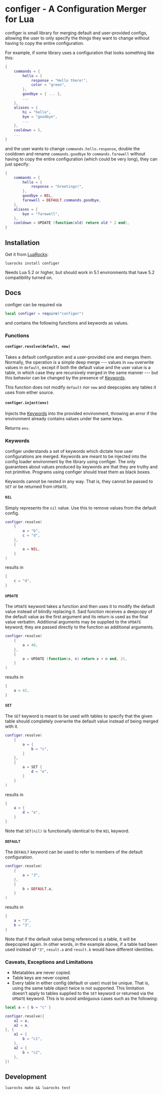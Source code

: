 # configer - A Configuration Merger for Lua

configer is small library for merging default and user-provided configs, allowing the user to only specify the things they want to change without having to copy the entire configuration.

For example, if some library uses a configuration that looks something like this:
```lua
{
	commands = {
		hello = {
			response = "Hello there!",
			color = "green",
		},
		goodbye = { ... },
		...
	},
	aliases = {
		hi = "hello",
		bye = "goodbye",
		...
	},
	cooldown = 5,
	...
}
```
and the user wants to change `commands.hello.response`, double the cooldown and rename `commands.goodbye` to `commands.farewell` without having to copy the entire configuration (which could be very long), they can just specify:
```lua
{
	commands = {
		hello = {
			response = "Greetings!",
		},
		goodbye = NIL,
		farewell = DEFAULT.commands.goodbye,
	},
	aliases = {
		bye = "farewell",
	},
	cooldown = UPDATE (function(old) return old * 2 end),
}
```



## Installation

Get it from [LuaRocks](https://luarocks.org/):

```
luarocks install configer
```

Needs Lua 5.2 or higher, but should work in 5.1 environments that have 5.2 compatibility turned on.



## Docs

configer can be required via
```lua
local configer = require("configer")
```
and contains the following functions and keywords as values.

### Functions

#### `configer.resolve(default, new)`

Takes a default configuration and a user-provided one and merges them. Normally, the operation is a simple deep merge --- values in `new` overwrite values in `default`, except if both the default value and the user value is a table, in which case they are recursively merged in the same manner --- but this behavior can be changed by the presence of [Keywords](#keywords).

This function does not modify `default` nor `new` and deepcopies any tables it uses from either source.

#### `configer.inject(env)`

Injects the [Keywords](#keywords) into the provided environment, throwing an error if the environment already contains values under the same keys.

Returns `env`.


### Keywords

configer understands a set of keywords which dictate how user configurations are merged. Keywords are meant to be injected into the config loader environment by the library using configer. The only guarantees about values produced by keywords are that they are truthy and not primitive. Programs using configer should treat them as black boxes.

Keywords cannot be nested in any way. That is, they cannot be passed to `SET` or be returned from `UPDATE`.

#### `NIL`

Simply represents the `nil` value. Use this to remove values from the default config.

```lua
configer.resolve(
	{
		a = "b",
		c = "d",
	},
	{
		a = NIL,
	}
)
```
results in
```lua
{
	c = "d",
}
```

#### `UPDATE`

The `UPDATE` keyword takes a function and then uses it to modify the default value instead of blindly replacing it. Said function receives a deepcopy of the default value as the first argument and its return is used as the final value verbatim. Additional arguments may be supplied to the `UPDATE` keyword; they are passed directly to the function as additional arguments.

```lua
configer.resolve(
	{
		a = 40,
	},
	{
		a = UPDATE (function(x, n) return x + n end, 2),
	}
)
```
results in
```lua
{
	a = 42,
}
```

#### `SET`

The `SET` keyword is meant to be used with tables to specify that the given table should completely overwrite the default value instead of being merged with it.

```lua
configer.resolve(
	{
		a = {
			b = "c",
		}
	},
	{
		a = SET {
			d = "e",
		}
	}
)
```
results in
```lua
{
	a = {
		d = "e",
	}
}
```

Note that `SET(nil)` is functionally identical to the `NIL` keyword.

#### `DEFAULT`

The `DEFAULT` keyword can be used to refer to members of the default configuration.

```lua
configer.resolve(
	{
		a = "3",
	},
	{
		b = DEFAULT.a,
	}
)
```
results in
```lua
{
	a = "3",
	b = "3",
}
```

Note that if the default value being referenced is a table, it will be deepcopied again. In other words, in the example above, if a table had been used instead of `"3"`, `result.a` and `result.b` would have different identities.


### Caveats, Exceptions and Limitations

* Metatables are never copied.
* Table keys are never copied.
* Every table in either config (default or user) must be unique. That is, using the same table object twice is not supported. This limitation doesn't apply to tables supplied to the `SET` keyword or returned via the `UPDATE` keyword. This is to avoid ambiguous cases such as the following:
```lua
local a = { b = "c" }

configer.resolve({
	a1 = a,
	a2 = a,
}, {
	a1 = {
		b = "c1",
	},
	a2 = {
		b = "c2",
	},
})
```



## Development

```
luarocks make && luarocks test
```

